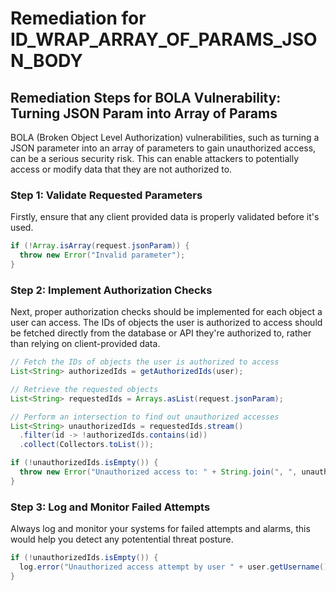 # Remediation for ID_WRAP_ARRAY_OF_PARAMS_JSON_BODY

## Remediation Steps for BOLA Vulnerability: Turning JSON Param into Array of Params

BOLA (Broken Object Level Authorization) vulnerabilities, such as turning a JSON parameter into an array of parameters to gain unauthorized access, can be a serious security risk. This can enable attackers to potentially access or modify data that they are not authorized to. 

### Step 1: Validate Requested Parameters
Firstly, ensure that any client provided data is properly validated before it's used.

```java
if (!Array.isArray(request.jsonParam)) {
  throw new Error("Invalid parameter");
}
```
### Step 2: Implement Authorization Checks
Next, proper authorization checks should be implemented for each object a user can access. The IDs of objects the user is authorized to access should be fetched directly from the database or API they're authorized to, rather than relying on client-provided data.

```java
// Fetch the IDs of objects the user is authorized to access
List<String> authorizedIds = getAuthorizedIds(user);

// Retrieve the requested objects
List<String> requestedIds = Arrays.asList(request.jsonParam);

// Perform an intersection to find out unauthorized accesses
List<String> unauthorizedIds = requestedIds.stream()
  .filter(id -> !authorizedIds.contains(id))
  .collect(Collectors.toList());

if (!unauthorizedIds.isEmpty()) {
  throw new Error("Unauthorized access to: " + String.join(", ", unauthorizedIds));
}
```
### Step 3: Log and Monitor Failed Attempts
Always log and monitor your systems for failed attempts and alarms, this would help you detect any potentential threat posture.

```java
if (!unauthorizedIds.isEmpty()) {
  log.error("Unauthorized access attempt by user " + user.getUsername() + " to: " + String.join(", ", unauthorizedIds));
}
```